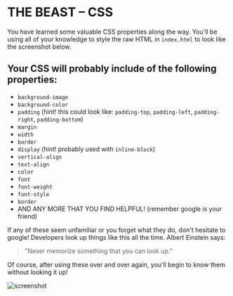 # THE BEAST – CSS

You have learned some valuable CSS properties along the way. You'll be using all of your knowledge to style the raw HTML in `index.html` to look like the screenshot below.

## Your CSS will probably include of the following properties:

* `background-image`
* `background-color`
* `padding` (hint! this could look like: `padding-top`, `padding-left`, `padding-right`, `padding-bottom`)
* `margin`
* `width`
* `border`
* `display` (hint! probably used with `inline-block`)
* `vertical-align`
* `text-align`
* `color`
* `font`
* `font-weight`
* `font-style`
* `border`
* AND ANY MORE THAT YOU FIND HELPFUL! (remember google is your friend)

If any of these seem unfamiliar or you forget what they do, don't hesitate to google! Developers look up things like this all the time. 
Albert Einstein says: 
> "Never memorize something that you can look up."

Of course, after using these over and over again, you'll begin to know them without looking it up!


![screenshot](/images/final-product.png)